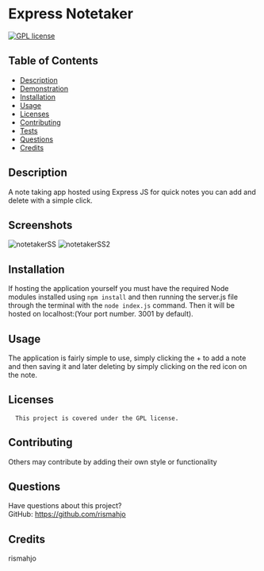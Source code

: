 # Express Notetaker
[![GPL license](https://img.shields.io/badge/License-GPL-blue.svg)](http://perso.crans.org/besson/LICENSE.html)
## Table of Contents
* [Description](#description)
* [Demonstration](#demonstration)
* [Installation](#installation)
* [Usage](#usage)
* [Licenses](#licenses)
* [Contributing](#contributing)
* [Tests](#tests)
* [Questions](#questions)
* [Credits](#credits)
## Description
A note taking app hosted using Express JS for quick notes you can add and delete with a simple click.

## Screenshots
![notetakerSS](https://user-images.githubusercontent.com/113956697/225775785-6eb55f21-a90b-4ad1-9750-b91760eeaf2a.PNG)
![notetakerSS2](https://user-images.githubusercontent.com/113956697/225775794-cdc75af3-f319-465a-915e-8a6157a376c1.PNG)

## Installation
If hosting the application yourself you must have the required Node modules installed using <code>npm install</code> and then running the server.js file through the terminal with the <code>node index.js</code> command. Then it will be hosted on localhost:(Your port number. 3001 by default).

## Usage
The application is fairly simple to use, simply clicking the + to add a note and then saving it and later deleting by simply clicking on the red icon on the note.

## Licenses
      This project is covered under the GPL license.

## Contributing
Others may contribute by adding their own style or functionality

## Questions
Have questions about this project?  
GitHub: https://github.com/rismahjo  
## Credits
rismahjo
